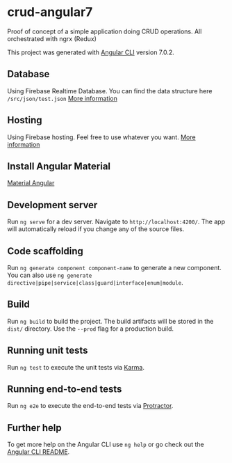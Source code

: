 # crud-angular7
Proof of concept of a simple application doing CRUD operations. All orchestrated with ngrx (Redux)

This project was generated with [Angular CLI](https://github.com/angular/angular-cli) version 7.0.2.

## Database
Using Firebase Realtime Database.
You can find the data structure here `/src/json/test.json`
[More information](https://firebase.google.com/docs/database)

## Hosting
Using Firebase hosting.
Feel free to use whatever you want.
[More information](https://firebase.google.com/docs/hosting)

## Install Angular Material 

[Material Angular](https://material.angular.io/guide/getting-started)

## Development server

Run `ng serve` for a dev server. Navigate to `http://localhost:4200/`. The app will automatically reload if you change any of the source files.

## Code scaffolding

Run `ng generate component component-name` to generate a new component. You can also use `ng generate directive|pipe|service|class|guard|interface|enum|module`.

## Build

Run `ng build` to build the project. The build artifacts will be stored in the `dist/` directory. Use the `--prod` flag for a production build.

## Running unit tests

Run `ng test` to execute the unit tests via [Karma](https://karma-runner.github.io).

## Running end-to-end tests

Run `ng e2e` to execute the end-to-end tests via [Protractor](http://www.protractortest.org/).

## Further help

To get more help on the Angular CLI use `ng help` or go check out the [Angular CLI README](https://github.com/angular/angular-cli/blob/master/README.md).

